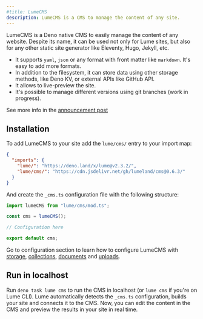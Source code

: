 ```yaml
---
#title: LumeCMS
description: LumeCMS is a CMS to manage the content of any site.
---
```


LumeCMS is a Deno native CMS to easily manage the content of any website.
Despite its name, it can be used not only for Lume sites, but also for any other
static site generator like Eleventy, Hugo, Jekyll, etc.

- It supports `yaml`, `json` or any format with front matter like `markdown`.
  It's easy to add more formats.
- In addition to the filesystem, it can store data using other storage methods,
  like Deno KV, or external APIs like GitHub API.
- It allows to live-preview the site.
- It's possible to manage different versions using git branches (work in
  progress).

See more info in the [announcement post](https://lume.land/blog/posts/lume-cms/)

## Installation

To add LumeCMS to your site add the `lume/cms/` entry to your import map:

```json
{
  "imports": {
    "lume/": "https://deno.land/x/lume@v2.3.2/",
    "lume/cms/": "https://cdn.jsdelivr.net/gh/lumeland/cms@0.6.3/"
  }
}
```

And create the `_cms.ts` configuration file with the following structure:

```ts
import lumeCMS from "lume/cms/mod.ts";

const cms = lumeCMS();

// Configuration here

export default cms;
```

Go to configuration section to learn how to configure LumeCMS with
[storage](./configuration/storage.md),
[collections](./configuration/collections.md),
[documents](./configuration/documents.md) and
[uploads](./configuration/uploads.md).

## Run in localhost

Run `deno task lume cms` to run the CMS in localhost (or `lume cms` if you're on
Lume CLI). Lume automatically detects the `_cms.ts` configuration, builds your
site and connects it to the CMS. Now, you can edit the content in the CMS and
preview the results in your site in real time.
